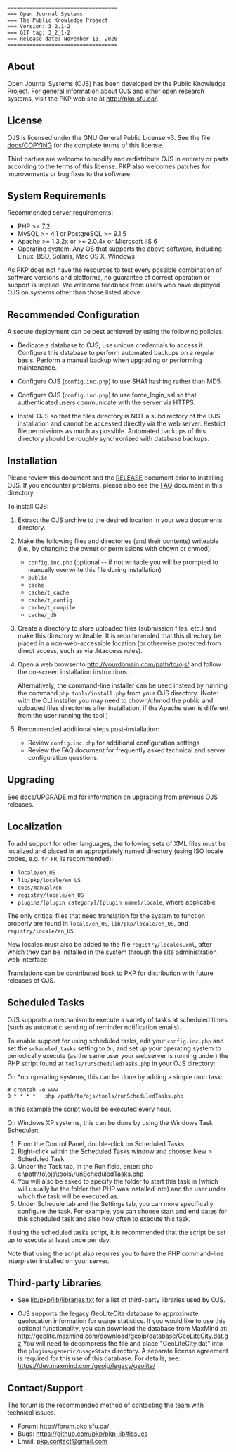 	===================================
	=== Open Journal Systems
	=== The Public Knowledge Project
	=== Version: 3.2.1-2
	=== GIT tag: 3_2_1-2
	=== Release date: November 13, 2020
	===================================


## About

Open Journal Systems (OJS) has been developed by the Public Knowledge Project.
For general information about OJS and other open research systems, visit the
PKP web site at <http://pkp.sfu.ca/>.


## License

OJS is licensed under the GNU General Public License v3. See the file
[docs/COPYING](COPYING) for the complete terms of this license.

Third parties are welcome to modify and redistribute OJS in entirety or parts
according to the terms of this license. PKP also welcomes patches for
improvements or bug fixes to the software.


## System Requirements

Recommended server requirements:

* PHP >= 7.2
* MySQL >= 4.1 or PostgreSQL >= 9.1.5
* Apache >= 1.3.2x or >= 2.0.4x or Microsoft IIS 6
* Operating system: Any OS that supports the above software, including
	Linux, BSD, Solaris, Mac OS X, Windows

As PKP does not have the resources to test every possible combination of
software versions and platforms, no guarantee of correct operation or support
is implied. We welcome feedback from users who have deployed OJS on systems
other than those listed above.


## Recommended Configuration

A secure deployment can be best achieved by using the following policies:

* Dedicate a database to OJS; use unique credentials to access it.
	Configure this database to perform automated backups on a regular
	basis. Perform a manual backup when upgrading or performing
	maintenance.

* Configure OJS (`config.inc.php`) to use SHA1 hashing rather than MD5.

* Configure OJS (`config.inc.php`) to use force_login_ssl so that
	authenticated users communicate with the server via HTTPS.

* Install OJS so that the files directory is NOT a subdirectory of
	the OJS installation and cannot be accessed directly via the web
	server. Restrict file permissions as much as possible. Automated
	backups of this directory should be roughly synchronized with
	database backups.


## Installation

Please review this document and the [RELEASE](RELEASE) document prior to installing OJS.
If you encounter problems, please also see the [FAQ](FAQ) document in this directory.

To install OJS:

1. Extract the OJS archive to the desired location in your web
	 documents directory.

2. Make the following files and directories (and their contents)
	 writeable (i.e., by changing the owner or permissions with chown or
	 chmod):
	 
	 * `config.inc.php` (optional -- if not writable you will be prompted
		 to manually overwrite this file during installation)
	 * `public`
	 * `cache`
	 * `cache/t_cache`
	 * `cache/t_config`
	 * `cache/t_compile`
	 * `cache/_db`

3. Create a directory to store uploaded files (submission files, etc.)
	 and make this directory writeable. It is recommended that this
	 directory be placed in a non-web-accessible location (or otherwise
	 protected from direct access, such as via .htaccess rules).
	 
4. Open a web browser to http://yourdomain.com/path/to/ojs/ and
	 follow the on-screen installation instructions.
	 
	 Alternatively, the command-line installer can be used instead by
	 running the command `php tools/install.php` from your OJS directory.
	 (Note: with the CLI installer you may need to chown/chmod the public
	 and uploaded files directories after installation, if the Apache
	 user is different from the user running the tool.)

5. Recommended additional steps post-installation:

	 * Review `config.inc.php` for additional configuration settings
	 * Review the FAQ document for frequently asked technical and
		 server configuration questions.


## Upgrading

See [docs/UPGRADE.md](UPGRADE.md) for information on upgrading from previous OJS releases.


## Localization

To add support for other languages, the following sets of XML files must be
localized and placed in an appropriately named directory (using ISO locale 
codes, e.g. `fr_FR`, is recommended):

* `locale/en_US`
* `lib/pkp/locale/en_US`
* `docs/manual/en`
* `registry/locale/en_US`
* `plugins/[plugin category]/[plugin name]/locale`, where applicable

The only critical files that need translation for the system to function
properly are found in `locale/en_US`, `lib/pkp/locale/en_US`, and
`registry/locale/en_US`.

New locales must also be added to the file `registry/locales.xml`, after which
they can be installed in the system through the site administration web
interface.
	
Translations can be contributed back to PKP for distribution with future
releases of OJS.


## Scheduled Tasks

OJS supports a mechanism to execute a variety of tasks at scheduled times
(such as automatic sending of reminder notification emails).

To enable support for using scheduled tasks, edit your `config.inc.php` and
set the `scheduled_tasks` setting to `On`, and set up your operating system to
periodically execute (as the same user your webserver is running under) the
PHP script found at `tools/runScheduledTasks.php` in your OJS directory:

On *nix operating systems, this can be done by adding a simple cron task:
```
# crontab -e www
0 * * * *	php /path/to/ojs/tools/runScheduledTasks.php
```
In this example the script would be executed every hour.

On Windows XP systems, this can be done by using the Windows Task Scheduler:
1) From the Control Panel, double-click on Scheduled Tasks.
2) Right-click within the Scheduled Tasks window and choose:
	New > Scheduled Task
3) Under the Task tab, in the Run field, enter:
	php c:\path\to\ojs\tools\runScheduledTasks.php
4) You will also be asked to specify the folder to start this task in
	 (which will usually be the folder that PHP was installed into) and
	 the user under which the task will be executed as.
5) Under Schedule tab and the Settings tab, you can more specifically
	 configure the task. For example, you can choose start and end dates
	 for this scheduled task and also how often to execute this task.
	   
If using the scheduled tasks script, it is recommended that the script be
set up to execute at least once per day.

Note that using the script also requires you to have the PHP command-line
interpreter installed on your server.


## Third-party Libraries

* See [lib/pkp/lib/libraries.txt](../lib/pkp/lib/libraries.txt) for a list of third-party libraries
	used by OJS.

* OJS supports the legacy GeoLiteCite database to approximate geolocation
	information for usage statistics. If you would like to use this optional
	functionality, you can download the database from MaxMind at:
	http://geolite.maxmind.com/download/geoip/database/GeoLiteCity.dat.gz
	You will need to decompress the file and place "GeoLiteCity.dat" into
	the `plugins/generic/usageStats` directory. A separate license agreement
	is required for this use of this database. For details, see:
	https://dev.maxmind.com/geoip/legacy/geolite/

## Contact/Support

The forum is the recommended method of contacting the team with technical
issues.

* Forum: http://forum.pkp.sfu.ca/
* Bugs: https://github.com/pkp/pkp-lib#issues
* Email: pkp.contact@gmail.com
